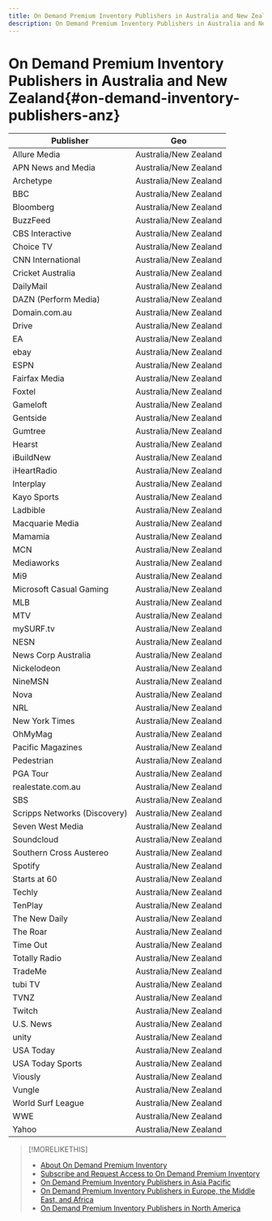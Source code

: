 ```yaml
---
title: On Demand Premium Inventory Publishers in Australia and New Zealand
description: On Demand Premium Inventory Publishers in Australia and New Zealand
---
```


# On Demand Premium Inventory Publishers in Australia and New Zealand{#on-demand-inventory-publishers-anz}

<!-- get from Amanda Cabrera <acabrera@adobe.com> -->

| Publisher                    | Geo          |
|------------------------------|--------------|
| Allure Media                 | Australia/New Zealand |
| APN News and Media           | Australia/New Zealand |
| Archetype                    | Australia/New Zealand |
| BBC                          | Australia/New Zealand |
| Bloomberg                    | Australia/New Zealand |
| BuzzFeed                     | Australia/New Zealand |
| CBS Interactive              | Australia/New Zealand |
| Choice TV                    | Australia/New Zealand |
| CNN International            | Australia/New Zealand |
| Cricket Australia            | Australia/New Zealand |
| DailyMail                    | Australia/New Zealand |
| DAZN (Perform Media)         | Australia/New Zealand |
| Domain.com.au                | Australia/New Zealand |
| Drive                        | Australia/New Zealand |
| EA                           | Australia/New Zealand |
| ebay                         | Australia/New Zealand |
| ESPN                         | Australia/New Zealand |
| Fairfax Media                | Australia/New Zealand |
| Foxtel                       | Australia/New Zealand |
| Gameloft                     | Australia/New Zealand |
| Gentside                     | Australia/New Zealand |
| Gumtree                      | Australia/New Zealand |
| Hearst                       | Australia/New Zealand |
| iBuildNew                    | Australia/New Zealand |
| iHeartRadio                  | Australia/New Zealand |
| Interplay                    | Australia/New Zealand |
| Kayo Sports                  | Australia/New Zealand |
| Ladbible                     | Australia/New Zealand |
| Macquarie Media              | Australia/New Zealand |
| Mamamia                      | Australia/New Zealand |
| MCN                          | Australia/New Zealand |
| Mediaworks                   | Australia/New Zealand |
| Mi9                          | Australia/New Zealand |
| Microsoft Casual Gaming      | Australia/New Zealand |
| MLB                          | Australia/New Zealand |
| MTV                          | Australia/New Zealand |
| mySURF.tv                    | Australia/New Zealand |
| NESN                         | Australia/New Zealand |
| News Corp Australia          | Australia/New Zealand |
| Nickelodeon                  | Australia/New Zealand |
| NineMSN                      | Australia/New Zealand |
| Nova                         | Australia/New Zealand |
| NRL                          | Australia/New Zealand |
| New York Times               | Australia/New Zealand |
| OhMyMag                      | Australia/New Zealand |
| Pacific Magazines            | Australia/New Zealand |
| Pedestrian                   | Australia/New Zealand |
| PGA Tour                     | Australia/New Zealand |
| realestate.com.au            | Australia/New Zealand |
| SBS                          | Australia/New Zealand |
| Scripps Networks (Discovery) | Australia/New Zealand |
| Seven West Media             | Australia/New Zealand |
| Soundcloud                   | Australia/New Zealand |
| Southern Cross Austereo      | Australia/New Zealand |
| Spotify                      | Australia/New Zealand |
| Starts at 60                 | Australia/New Zealand |
| Techly                       | Australia/New Zealand |
| TenPlay                      | Australia/New Zealand |
| The New Daily                | Australia/New Zealand |
| The Roar                     | Australia/New Zealand |
| Time Out                     | Australia/New Zealand |
| Totally Radio                | Australia/New Zealand |
| TradeMe                      | Australia/New Zealand |
| tubi TV                      | Australia/New Zealand |
| TVNZ                         | Australia/New Zealand |
| Twitch                       | Australia/New Zealand |
| U.S. News                    | Australia/New Zealand |
| unity                        | Australia/New Zealand |
| USA Today                    | Australia/New Zealand |
| USA Today Sports             | Australia/New Zealand |
| Viously                      | Australia/New Zealand |
| Vungle                       | Australia/New Zealand |
| World Surf League            | Australia/New Zealand |
| WWE                          | Australia/New Zealand |
| Yahoo                        | Australia/New Zealand |

>[!MORELIKETHIS]
>
>* [About On Demand Premium Inventory](on-demand-inventory-about.md)
>* [Subscribe and Request Access to On Demand Premium Inventory](on-demand-inventory-subscribe.md)
>* [On Demand Premium Inventory Publishers in Asia Pacific](on-demand-inventory-publishers-apac.md)
>* [On Demand Premium Inventory Publishers in Europe, the Middle East, and Africa](on-demand-inventory-publishers-emea.md)
>* [On Demand Premium Inventory Publishers in North America](on-demand-inventory-publishers-na.md)
